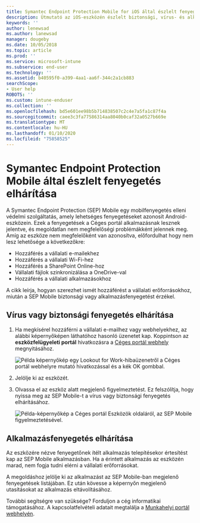 ```yaml
---
title: Symantec Endpoint Protection Mobile for iOS által észlelt fenyegetések elhárítása | Microsoft Docs
description: Útmutató az iOS-eszközén észlelt biztonsági, vírus- és alkalmazásfenyegetések elhárításához.
keywords: ''
author: lenewsad
ms.author: lanewsad
manager: dougeby
ms.date: 10/05/2018
ms.topic: article
ms.prod: ''
ms.service: microsoft-intune
ms.subservice: end-user
ms.technology: ''
ms.assetid: b40595f0-a399-4aa1-aa6f-344c2a1cb883
searchScope:
- User help
ROBOTS: ''
ms.custom: intune-enduser
ms.collection: ''
ms.openlocfilehash: bd5e601ee98b5b714838507c2c4e7a5fa1c87f4a
ms.sourcegitcommit: caee3c3fa77586314aa8040b0caf32a0527b669e
ms.translationtype: MT
ms.contentlocale: hu-HU
ms.lasthandoff: 01/10/2020
ms.locfileid: "75858525"
---
```

# <a name="resolve-a-threat-found-by-symantec-endpoint-protection-mobile"></a>Symantec Endpoint Protection Mobile által észlelt fenyegetés elhárítása

A Symantec Endpoint Protection (SEP) Mobile egy mobilfenyegetés elleni védelmi szolgáltatás, amely lehetséges fenyegetéseket azonosít Android-eszközein. Ezek a fenyegetések a Céges portál alkalmazásnak lesznek jelentve, és megoldatlan nem megfelelőségi problémákként jelennek meg. Amíg az eszköze nem megfelelőként van azonosítva, előfordulhat hogy nem lesz lehetősége a következőkre:

* Hozzáférés a vállalati e-mailekhez
* Hozzáférés a vállalati Wi-Fi-hez
* Hozzáférés a SharePoint Online-hoz
* Vállalati fájlok szinkronizálása a OneDrive-val
* Hozzáférés a vállalati alkalmazásokhoz

A cikk leírja, hogyan szerezhet ismét hozzáférést a vállalati erőforrásokhoz, miután a SEP Mobile biztonsági vagy alkalmazásfenyegetést érzékel.  

## <a name="troubleshoot-a-virus-or-security-threat"></a>Vírus vagy biztonsági fenyegetés elhárítása

1. Ha megkísérel hozzáférni a vállalati e-mailhez vagy webhelyekhez, az alábbi képernyőképen láthatóhoz hasonló üzenetet kap. Koppintson az **eszközfelügyeleti portál** hivatkozásra a [Céges portál webhely](https://portal.manage.microsoft.com/devices) megnyitásához.

    ![Példa képernyőkép egy Lookout for Work-hibaüzenetről a Céges portál webhelyre mutató hivatkozással és a kék OK gombbal.](./media/mtd-go-to-device-management-portal-android.png)  

2. Jelölje ki az eszközét.  
3. Olvassa el az eszköz alatt megjelenő figyelmeztetést. Ez felszólítja, hogy nyissa meg az SEP Mobile-t a vírus vagy biztonsági fenyegetés elhárításához.    

    ![Példa-képernyőkép a Céges portál Eszközök oldaláról, az SEP Mobile figyelmeztetésével.](./media/CP-lookout-virus-banner-1808.png)

## <a name="troubleshoot-an-app-threat"></a>Alkalmazásfenyegetés elhárítása

Az eszközére nézve fenyegetőnek ítélt alkalmazás telepítésekor értesítést kap az SEP Mobile alkalmazásban. Ha a érintett alkalmazás az eszközén marad, nem fogja tudni elérni a vállalati erőforrásokat.  

A megoldáshoz jelölje ki az alkalmazást az SEP Mobile-ban megjelenő fenyegetések listájában. Ez után kövesse a képernyőn megjelenő utasításokat az alkalmazás eltávolításához.  

További segítségre van szüksége? Forduljon a cég informatikai támogatásához. A kapcsolatfelvételi adatait megtalálja a [Munkahelyi portál webhelyén](https://go.microsoft.com/fwlink/?linkid=2010980).   

